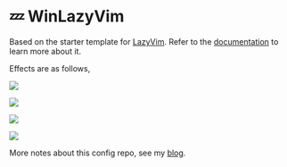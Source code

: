# 💤 WinLazyVim

Based on the starter template for [LazyVim](https://github.com/LazyVim/LazyVim).
Refer to the [documentation](https://lazyvim.github.io/installation) to learn more about it.

Effects are as follows,

![](https://i.imgur.com/fS2lFic.png)

![](https://i.imgur.com/NFiBfv5.png)

![](https://i.imgur.com/3hx9KJD.png)

![](https://i.imgur.com/ebT9DaG.png)

More notes about this config repo, see my [blog](https://fanlumaster.github.io/2023/11/25/Lazyvim-configure-from-scratch/).
